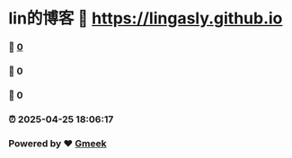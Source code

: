# lin的博客 :link: https://lingasly.github.io 
### :page_facing_up: [0](https://lingasly.github.io/tag.html) 
### :speech_balloon: 0 
### :hibiscus: 0 
### :alarm_clock: 2025-04-25 18:06:17 
### Powered by :heart: [Gmeek](https://github.com/Meekdai/Gmeek)

